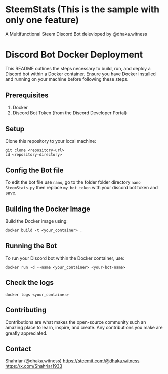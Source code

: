 # SteemStats (This is the sample with only one feature)
A Multifunctional Steem Discord Bot delevloped by @dhaka.witness


# Discord Bot Docker Deployment
This README outlines the steps necessary to build, run, and deploy a Discord bot within a Docker container. Ensure you have Docker installed and running on your machine before following these steps.

## Prerequisites
1. Docker
2. Discord Bot Token (from the Discord Developer Portal)

## Setup
Clone this repository to your local machine:
```
git clone <repository-url>
cd <repository-directory>
```
## Config the Bot file
To edit the bot file use ```nano```, go to the folder folder directory ```nano SteemStats.py``` then replace ```my bot token``` with your discord bot token and save.

## Building the Docker Image
Build the Docker image using:
```
docker build -t <your_container> .
```
## Running the Bot
To run your Discord bot within the Docker container, use:
```
docker run -d --name <your_container> <your-bot-name>
```
## Check the logs
```
docker logs <your_container>
```
## Contributing
Contributions are what makes the open-source community such an amazing place to learn, inspire, and create. Any contributions you make are greatly appreciated.

## Contact
Shahriar (@dhaka.witness)
https://steemit.com/@dhaka.witness
https://x.com/Shahriar1933
